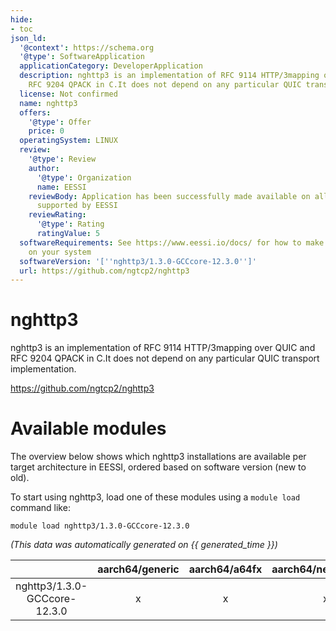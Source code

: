```yaml
---
hide:
- toc
json_ld:
  '@context': https://schema.org
  '@type': SoftwareApplication
  applicationCategory: DeveloperApplication
  description: nghttp3 is an implementation of RFC 9114 HTTP/3mapping over QUIC and
    RFC 9204 QPACK in C.It does not depend on any particular QUIC transport implementation.
  license: Not confirmed
  name: nghttp3
  offers:
    '@type': Offer
    price: 0
  operatingSystem: LINUX
  review:
    '@type': Review
    author:
      '@type': Organization
      name: EESSI
    reviewBody: Application has been successfully made available on all architectures
      supported by EESSI
    reviewRating:
      '@type': Rating
      ratingValue: 5
  softwareRequirements: See https://www.eessi.io/docs/ for how to make EESSI available
    on your system
  softwareVersion: '[''nghttp3/1.3.0-GCCcore-12.3.0'']'
  url: https://github.com/ngtcp2/nghttp3
---
```


nghttp3
=======


nghttp3 is an implementation of RFC 9114 HTTP/3mapping over QUIC and RFC 9204 QPACK in C.It does not depend on any particular QUIC transport implementation.

https://github.com/ngtcp2/nghttp3
# Available modules


The overview below shows which nghttp3 installations are available per target architecture in EESSI, ordered based on software version (new to old).

To start using nghttp3, load one of these modules using a `module load` command like:

```shell
module load nghttp3/1.3.0-GCCcore-12.3.0
```

*(This data was automatically generated on {{ generated_time }})*

| |aarch64/generic|aarch64/a64fx|aarch64/neoverse_n1|aarch64/neoverse_v1|aarch64/nvidia/grace|x86_64/generic|x86_64/amd/zen2|x86_64/amd/zen3|x86_64/amd/zen4|x86_64/intel/cascadelake|x86_64/intel/haswell|x86_64/intel/icelake|x86_64/intel/sapphirerapids|x86_64/intel/skylake_avx512|
| :---: | :---: | :---: | :---: | :---: | :---: | :---: | :---: | :---: | :---: | :---: | :---: | :---: | :---: | :---: |
|nghttp3/1.3.0-GCCcore-12.3.0|x|x|x|x|x|x|x|x|x|x|x|x|x|x|
